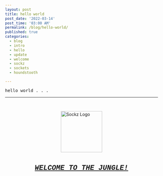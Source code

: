 ```yaml
---
layout: post
title: hello world
post_date: '2022-03-14'
post_time: '03:00 AM'
permalink: /blog/hello-world/
published: true
categories:
  - blog
  - intro
  - hello
  - update
  - welcome
  - sockz
  - sockets
  - houndstooth

---
```

<pre>hello world . . .</pre>
<hr />
<p>&nbsp;</p>
<p><img style="display: block; margin-left: auto; margin-right: auto;" src="https://sls-ci-bowtie-houndstooth-root-us-east-1-assets.s3.amazonaws.com/sockz-io/jekyll-sockz-blog/1647318897276-logo.png" alt="Sockz Logo" width="136" height="136" /></p>
<h1 style="text-align: center;"><span style="font-family: 'courier new', courier, monospace;"><sup><span style="text-decoration: underline;"><em><strong>WELCOME TO THE JUNGLE!</strong></em></span></sup></span></h1>
